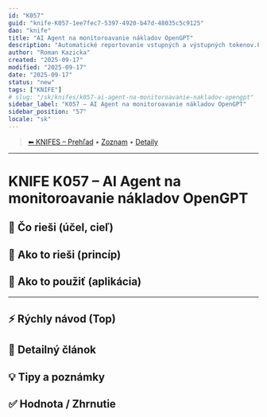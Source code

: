 ```yaml
---
id: "K057"
guid: "knife-K057-1ee7fec7-5397-4920-b47d-48035c5c9125"
dao: "knife"
title: "AI Agent na monitoroavanie nákladov OpenGPT"
description: "Automatické reportovanie vstupných a výstupných tokenov.Presne tak – toto má perfektný predpoklad stať sa AI Agentom"
author: "Roman Kazicka"
created: "2025-09-17"
modified: "2025-09-17"
date: "2025-09-17"
status: "new"
tags: ["KNIFE"]
# slug: "/sk/knifes/k057-ai-agent-na-monitoroavanie-nakladov-opengpt"
sidebar_label: "K057 – AI Agent na monitoroavanie nákladov OpenGPT"
sidebar_position: "57"
locale: "sk"
---
```

<!-- body:start -->

<!-- nav:knifes -->
> [⬅ KNIFES – Prehľad](../overview.md) • [Zoznam](../KNIFE_Overview_List.md) • [Detaily](../KNIFE_Overview_Details.md)
---
# KNIFE K057 – AI Agent na monitoroavanie nákladov OpenGPT

## 🎯 Čo rieši (účel, cieľ)

## 🧩 Ako to rieši (princíp)

## 🧪 Ako to použiť (aplikácia)

---

## ⚡ Rýchly návod (Top)

## 📜 Detailný článok

## 💡 Tipy a poznámky

## ✅ Hodnota / Zhrnutie
